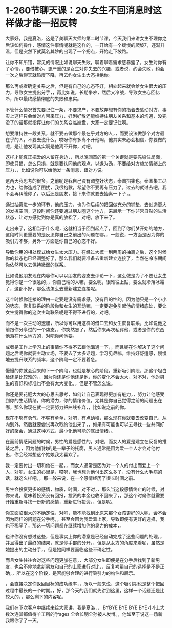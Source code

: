 # 1-260节聊天课：20.女生不回消息时这样做才能一招反转

大家好，我是夏洛，这是了美聊天大师的第二时节课，今天我们来讲女生不理你之后该如何操作，感情这件事情呢就是这样的，一开始有一个缓慢的爬坡7，逐渐升温，但是突然下就莫名其妙的出现了一个拐点，开始走下坡路。

让你不知所错，常见的情况比如说聊天失败，聊着聊着需求感暴露了，女生对你有了心情，，要借被心，更严重的是女生对你失去的兴趣，或者说，约会失败，约会一次之后聊天就热度下降，再去约女生出大态拒绝你。

那么再或者确定关系之后，但是有自己的心态不好，相处起来就会给女生很大的压力，导致女生提出分手，，再比如说，长期争吵，然后又冷战，导致女生心回忆冷，所以最终感情彻底的失败和忠实。

不管什么情况首先要记住一条，不要求产，不要放弃想有你的指着去感动对方，事实上这样只会给对方带来压力，好剧好散还能维持住朋友关系和基本的沟通，没完没了的话那就指挥让你们的关系变临崩盘，大家一定要记住啊。

想要维持住一段关系，就不要去做那个最在乎对方的人，，而要设法做那个对方最在乎的人，不要去说什么，哎呀你有多离不开他啊，他其实未必会相信，你要做的呢，是让他发现其实啊是他离不开你，对吧。

这样才能真正把爱的人留在身边，，所以晚回首的第一个关键就是要先稳住局面，即使只损，怎么只损，就是要认同他的观点，以退为劲，不要给对方施加情绪上的压力，，比如说你可以给他发一条消息，跟对方说。

这两天我思考的很多，之前呢是我自己没有调整好状态，泰国招集也，泰国集工尽力也，给你造成了困扰，我很抱歉，希望你不要再有压力了，过去的就过去吧，我不会再纠缠你了，以后还是朋友，接下来你就要去抽离一下子，。

通过抽离进一步的环节，他的压力，也为你后续的把回做充分的铺垫，去创造更大的发挥空间，这段时间你还要通过朋友圈这个地方，来展示一下你非常自然的生活状态，让对方感觉到你是真的放松了，对吧，放下来了。

走出来了，这相当于什么呢，这就相当于回到起点了，回到了你们梦开始的地方，这段时间更重要的是反思你自己之前出的问题在哪。，一般说，一方面是因为你的吸引力不够，另外一方面是你自己的心态不好。

导致你用的相处模式给女生太大压力。在经过大概一到两周的抽离之后，这个时候你的状态也已经调整好了，那么我们就要准备去重新建立连接了，当然在冷冻期间你依然可以去保持微弱的联系。

比如说他朋友现在内容你可以以朋友的姿态去评论一下，这么做是为了不要让女生觉得你是一个很急的，，你自己端的人嘛，要么呢，很难往上贴，要么就冷落冰霜了，这都不好，那么该怎么去重新建立连接呢。

这个时候你连接的理由一定要是没有需求感，没有目的性的，因为他只是一个小小的势态，恢复联系的阶段你和女生的互动嘛，一定要避免引起他的情绪底处，要让女生觉得你的这次主动联系呢是不得不进行的，对吧。

而不是一次主动的遼艙，所以你可以用这样的借口去和女生恢复联系，比如说他之前跟你分享过的一个势态，，你突然忘了，然后你来再次私评他，或者是你的东西他落在什么地方的，对吧你问他要。

或者是工作上学习上的事情你不得不去跟他溝通一下，，而且呢在你解决了这个问题之后呢你就要主动立场，不要去了太多话题，学习见尽嘛，维持好舒适感，慢慢地去提升联系的频率，这个阶段一定不要着急。

慢慢的你就会迎来的下一个阶段，也就是核心的阶段，重新吸引阶段，那这个坦白检还是比较难的，，因为你还是你他还是他，你的变化不会太大，对不对，他对男生的喜好和标准也不会有太大变化，，但是不管怎么说。

你还是要花肥大大的心思去思考，如何让自己表现得更加有魅力，，努力让他感受到你的生活情绪，你的潜力，你的情绪价值，尤其是你自己觉得之前的问题出在哪，那么你现在就一定要努力把曲线补弃，，比如说之前的你。

现在不够有勇气，不够有单单，对吧，有点幼稚，那么现在你就要去改变自己，从内到外，然后就要尝试再次取约他出来了，，如果有可能也可以去寻找一些共同好好的聚会，通过这种方式，最小化他可能的底出情绪，。

在面前情感问题的时候，男性的爱是感性的，对吧，而女人的爱是建立在反复的推敲之后，，因为他们找的是一辈子的托腐，男人通常是因为爱一个人才会对他付出，你会经常想这个姑娘我太喜欢了。

我一定要付出一切和他在一起，，而女人通常是因为对一个人的付出而爱上一个人，对吧，女生的心里是，哎呀，我也想为他付出这么多了，没有什么大毛病的话，就这么样吧，，那一般来说，在一个感情经历了很长时间之前。

男生会投资更多的感情，物质，时间，对不对，，那么当这段感情终止的时候，对你来说，意味着投资没有回报，投资的本金也收不回来了，，那这个时候你就需要开始重新寻找一份新的感情，重新进行投资，，但是呢。

你又面临很大的不确定性，对吧，能不能找到比原来那个女孩更好的人呢，会不会因为同样的问题在分手呢，，甚至会因为我爱着上家，导致即便有更好的选择，我也不稀罕了，那这一切问题都在继续增加你的臭力的成本，。

也许你没有想过这些，但是事实上你的潜意是已经自动完成了这些问题的处理，，并且得出了最终的结果，就是你手部的分开，，但是从女方的角度来看呢，虽然是她提出的主动分手，，但是她同样要面临这些不确定性。

而且女生往往会对这些问题更加在意，，大部分女生即便是在分手后找到了新男友，也会不停地拿新男友和自己的上家进行对比，，反复考量自己的选择是不是正确，，所以在这个阶段，是否能够合理的进行吸引力的构件和展示。

，会直接决定你返回目标的成功级率，，所以一般来说，这个吸引期也是整个把回过程中最长的一个时期。，好，那今天的我们就先讲到这里，这样一个话题还是比较大的，，那么剩下的内容呢。

我们在下次客户中继续来给大家讲，我是夏洛，， BYBYE BYE BYE BYE기가上大数次连其都值得羊工所的学ages 全会长明全孙被人发博。，他如至于说这一场新我跟你了了一天。

